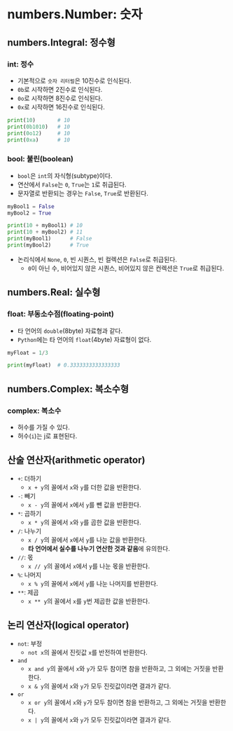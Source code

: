 # numbers.Number: 숫자

## numbers.Integral: 정수형

### int: 정수

- 기본적으로 `숫자 리터럴`은 10진수로 인식된다.
- `0b`로 시작하면 2진수로 인식된다.
- `0o`로 시작하면 8진수로 인식된다.
- `0x`로 시작하면 16진수로 인식된다.

```py
print(10)       # 10
print(0b1010)   # 10
print(0o12)     # 10
print(0xa)      # 10
```

### bool: 불린(boolean)

- `bool`은 `int`의 자식형(subtype)이다.
- 연산에서 `False`는 `0`, `True`는 `1`로 취급된다.
- 문자열로 반환되는 경우는 `False`, `True`로 반환된다.

```py
myBool1 = False
myBool2 = True

print(10 + myBool1) # 10
print(10 + myBool2) # 11
print(myBool1)      # False
print(myBool2)      # True
```

- 논리식에서 `None`, `0`, 빈 시퀀스, 빈 컬렉션은 `False`로 취급된다.
  - `0`이 아닌 수, 비어있지 않은 시퀀스, 비어있지 않은 컨렉션은 `True`로 취급된다.

## numbers.Real: 실수형

### float: 부동소수점(floating-point)

- 타 언어의 `double`(8byte) 자료형과 같다.
- `Python`에는 타 언어의 `float`(4byte) 자료형이 없다.

```py
myFloat = 1/3

print(myFloat)  # 0.3333333333333333
```

## numbers.Complex: 복소수형

### complex: 복소수

- 허수를 가질 수 있다.
- 허수(`i`)는 j로 표현된다.

## 산술 연산자(arithmetic operator)

- `+`: 더하기
  - `x + y`의 꼴에서 `x`와 `y`를 더한 값을 반환한다.
- `-`: 빼기
  - `x - y`의 꼴에서 `x`에서 `y`를 뺀 값을 반환한다.
- `*`: 곱하기
  - `x * y`의 꼴에서 `x`와 `y`를 곱한 값을 반환한다.
- `/`: 나누기
  - `x / y`의 꼴에서 `x`에서 `y`를 나눈 값을 반환한다.
  - **타 언어에서 실수를 나누기 연산한 것과 같음**에 유의한다.
- `//`: 몫
  - `x // y`의 꼴에서 `x`에서 `y`를 나눈 몫을 반환한다.
- `%`: 나머지
  - `x % y`의 꼴에서 `x`에서 `y`를 나눈 나머지를 반환한다.
- `**`: 제곱
  - `x ** y`의 꼴에서 `x`를 `y`번 제곱한 값을 반환한다.

## 논리 연산자(logical operator)

- `not`: 부정
  - `not x`의 꼴에서 진릿값 `x`를 반전하여 반환한다.
- `and`
  - `x and y`의 꼴에서 `x`와 `y`가 모두 참이면 참을 반환하고, 그 외에는 거짓을 반환한다.
  - `x & y`의 꼴에서 `x`와 `y`가 모두 진릿값이라면 결과가 같다.
- `or`
  - `x or y`의 꼴에서 `x`와 `y`가 모두 참이면 참을 반환하고, 그 외에는 거짓을 반환한다.
  - `x | y`의 꼴에서 `x`와 `y`가 모두 진릿값이라면 결과가 같다.
